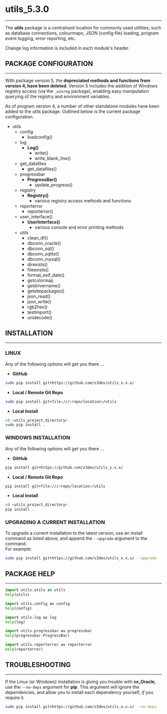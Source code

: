 
# utils_5.3.0
---
The **utils** package is a centralised location for commonly used utilities; such as database connections, colourmaps, JSON (config file) loading, program event logging, error reporting, etc.

Change log information is included in each module's header.


## PACKAGE CONFIGURATION
---
With package version 5, the **depreciated methods and functions from version 4, have been deleted**.  Version 5 includes the addition of Windows registry access (via the `_winreg` package), enabling easy manipulation querying of the registry and environment variables.

As of program version 4, a number of other standalone modules have been added to the utils package.  Outlined below is the current package configuration.

- utils
   + config
      + loadconfig()
   + log
      + **Log()**
         + write()
         + write_blank_line()
   + get_datafiles
      + get_datafiles()
   + progressbar
       + **ProgressBar()**
          + update_progress()
   + registry
      + **Registry()**
         + various registry access methods and functions
   + reporterror
      + reporterror()
   + user_interface()
      + **UserInterface()**
         + various console and error printing methods
   + utils
      + clean_df()
      + dbconn_oracle()
      + dbconn_sql()
      + dbconn_sqlite()
      + dbconn_mysql()
      + direxists()
      + fileexists()
      + format_exif_date()
      + getcolormap
      + getdrivername()
      + getsitepackages()
      + json_read()
      + json_write()
      + rgb2hex()
      + testimport()
      + unidecode()


## INSTALLATION
---
### LINUX
Any of the following options will get you there ...

- **GitHub**
```bash
sudo pip install git+https://github.com/s3dev/utils_x.x.x/
```

- **Local / Remote Git Repo**
```bash
sudo pip install git+file:///<repo/location>/utils
```

- **Local Install**
```bash
cd <utils_project_directory>
sudo pip install .
```


### WINDOWS INSTALLATION
Any of the following options will get you there ...

- **GitHub**
```bash
pip install git+https://github.com/s3dev/utils_x.x.x/
```

- **Local / Remote Git Repo**
```bash
pip install git+file:///<repo/location>/utils
```

- **Local Install**
```bash
cd <utils_project_directory>
pip install .
```


### UPGRADING A CURRENT INSTALLATION
To upgrade a current installation to the latest version, use an install command as listed above, and append the `--upgrade` argument to the command.  
For example:

```bash
sudo pip install git+https://github.com/s3dev/utils_x.x.x/ --upgrade
```


## PACKAGE HELP
---
```python
import utils.utils as utils
help(utils)
```  
```python
import utils.config as config
help(config)
```  
```python
import utils.log as log
help(log)
```  
```python
import utils.progressbar as progressbar
help(progressbar.ProgressBar)
```  
```python
import utils.reporterror as reporterror
help(reporterror)
```  


## TROUBLESHOOTING
---
If the Linux (or Windows) installation is giving you trouble with **cx_Oracle**, use the `--no-deps` argument for **pip**.  This argument will ignore the dependencies, and allow you to install each dependency yourself, *if* you require it.  

```bash
sudo pip install git+https://github.com/s3dev/utils_x.x.x/ --no-deps
```
